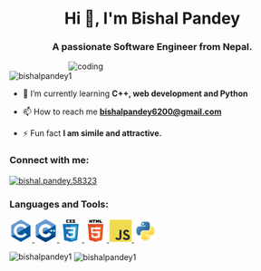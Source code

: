 <h1 align="center">Hi 👋, I'm Bishal Pandey</h1>
<h3 align="center">A passionate Software Engineer from Nepal.</h3>
<img align="right" alt="coding"width="400" src="https://www.bing.com/th/id/OGC.54e37d8074ebcde1d96c77d7b2a7f310?pid=1.7&rurl=https%3a%2f%2fi.pinimg.com%2foriginals%2f54%2fe3%2f7d%2f54e37d8074ebcde1d96c77d7b2a7f310.gif&ehk=PrEGdwL4PhD7Z%2fwJCNJ7ZoCNkliX6f%2bNR0nwPKvtck4%3d">
<p align="left"> <img src="https://komarev.com/ghpvc/?username=bishalpandey1&label=Profile%20views&color=0e75b6&style=flat" alt="bishalpandey1" /> </p>

- 🌱 I’m currently learning **C++, web development and Python**

- 📫 How to reach me **bishalpandey6200@gmail.com**

- ⚡ Fun fact **I am simile and attractive.**

<h3 align="left">Connect with me:</h3>
<p align="left">
<a href="https://fb.com/bishal.pandey.58323" target="blank"><img align="center" src="https://raw.githubusercontent.com/rahuldkjain/github-profile-readme-generator/master/src/images/icons/Social/facebook.svg" alt="bishal.pandey.58323" height="30" width="40" /></a>
</p>

<h3 align="left">Languages and Tools:</h3>
<p align="left"> <a href="https://www.cprogramming.com/" target="_blank" rel="noreferrer"> <img src="https://raw.githubusercontent.com/devicons/devicon/master/icons/c/c-original.svg" alt="c" width="40" height="40"/> </a> <a href="https://www.w3schools.com/cpp/" target="_blank" rel="noreferrer"> <img src="https://raw.githubusercontent.com/devicons/devicon/master/icons/cplusplus/cplusplus-original.svg" alt="cplusplus" width="40" height="40"/> </a> <a href="https://www.w3schools.com/css/" target="_blank" rel="noreferrer"> <img src="https://raw.githubusercontent.com/devicons/devicon/master/icons/css3/css3-original-wordmark.svg" alt="css3" width="40" height="40"/> </a> <a href="https://www.w3.org/html/" target="_blank" rel="noreferrer"> <img src="https://raw.githubusercontent.com/devicons/devicon/master/icons/html5/html5-original-wordmark.svg" alt="html5" width="40" height="40"/> </a> <a href="https://developer.mozilla.org/en-US/docs/Web/JavaScript" target="_blank" rel="noreferrer"> <img src="https://raw.githubusercontent.com/devicons/devicon/master/icons/javascript/javascript-original.svg" alt="javascript" width="40" height="40"/> </a> <a href="https://www.python.org" target="_blank" rel="noreferrer"> <img src="https://raw.githubusercontent.com/devicons/devicon/master/icons/python/python-original.svg" alt="python" width="40" height="40"/> </a> </p>

<p><img align="left" src="https://github-readme-stats.vercel.app/api/top-langs?username=bishalpandey1&show_icons=true&locale=en&layout=compact" alt="bishalpandey1" /></p>

<p>&nbsp;<img align="center" src="https://github-readme-stats.vercel.app/api?username=bishalpandey1&show_icons=true&locale=en" alt="bishalpandey1" /></p>

